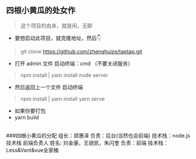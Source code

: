 ## 四根小黄瓜的处女作
> 这个项目的由来，就是闲，无聊
+ 要想启动此项目，就克隆地址，然后👇
> git clone https://github.com/zhenghuize/taptap.git
+ 打开 admin 文件  启动终端：cmd （不要关闭服务）
> npm install | yarn install
> node server
+ 然后返回上一个文件 启动终端
> npm install | yarn install
> yarn serve
+ 如果你要打包
+ yarn build
<br>
###四根小黄瓜的分配
组长：郑惠泽 
负责：后台(当然也会前端)
技术栈：node.js技术栈   
前端负责人
姓名: 刘金康，王骁凯，朱闪奎
负责：前端
技术栈：Less&Vant&vue全家桶

